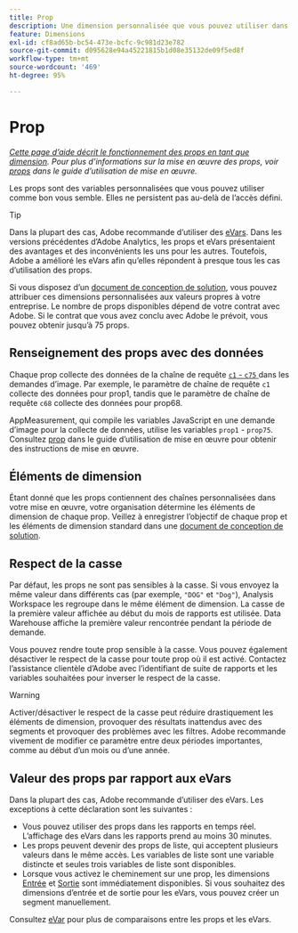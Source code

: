 ```yaml
---
title: Prop
description: Une dimension personnalisée que vous pouvez utiliser dans les rapports.
feature: Dimensions
exl-id: cf8ad65b-bc54-473e-bcfc-9c981d23e782
source-git-commit: d095628e94a45221815b1d08e35132de09f5ed8f
workflow-type: tm+mt
source-wordcount: '469'
ht-degree: 95%

---
```


# Prop

*[Cette page d’aide décrit le fonctionnement des props en tant que dimension](overview.md). Pour plus d’informations sur la mise en œuvre des props, voir [props](/help/implement/vars/page-vars/prop.md) dans le guide d’utilisation de mise en œuvre.*

Les props sont des variables personnalisées que vous pouvez utiliser comme bon vous semble. Elles ne persistent pas au-delà de l’accès défini.

>[!TIP]
>
>Dans la plupart des cas, Adobe recommande d’utiliser des [eVars](evar.md). Dans les versions précédentes d’Adobe Analytics, les props et eVars présentaient des avantages et des inconvénients les uns pour les autres. Toutefois, Adobe a amélioré les eVars afin qu’elles répondent à presque tous les cas d’utilisation des props.

Si vous disposez d’un [document de conception de solution](/help/implement/prepare/solution-design.md), vous pouvez attribuer ces dimensions personnalisées aux valeurs propres à votre entreprise. Le nombre de props disponibles dépend de votre contrat avec Adobe. Si le contrat que vous avez conclu avec Adobe le prévoit, vous pouvez obtenir jusqu’à 75 props.

## Renseignement des props avec des données

Chaque prop collecte des données de la chaîne de requête [`c1` - `c75` ](/help/implement/validate/query-parameters.md) dans les demandes d’image. Par exemple, le paramètre de chaîne de requête `c1` collecte des données pour prop1, tandis que le paramètre de chaîne de requête `c68` collecte des données pour prop68.

AppMeasurement, qui compile les variables JavaScript en une demande d’image pour la collecte de données, utilise les variables `prop1` - `prop75`. Consultez [prop](/help/implement/vars/page-vars/prop.md) dans le guide d’utilisation de mise en œuvre pour obtenir des instructions de mise en œuvre.

## Éléments de dimension

Étant donné que les props contiennent des chaînes personnalisées dans votre mise en œuvre, votre organisation détermine les éléments de dimension de chaque prop. Veillez à enregistrer l’objectif de chaque prop et les éléments de dimension standard dans une [document de conception de solution](/help/implement/prepare/solution-design.md).

## Respect de la casse

Par défaut, les props ne sont pas sensibles à la casse. Si vous envoyez la même valeur dans différents cas (par exemple, `"DOG"` et `"Dog"`), Analysis Workspace les regroupe dans le même élément de dimension. La casse de la première valeur affichée au début du mois de rapports est utilisée. Data Warehouse affiche la première valeur rencontrée pendant la période de demande.

Vous pouvez rendre toute prop sensible à la casse. Vous pouvez également désactiver le respect de la casse pour toute prop où il est activé. Contactez l’assistance clientèle d’Adobe avec l’identifiant de suite de rapports et les variables souhaitées pour inverser le respect de la casse.

>[!WARNING]
>
>Activer/désactiver le respect de la casse peut réduire drastiquement les éléments de dimension, provoquer des résultats inattendus avec des segments et provoquer des problèmes avec les filtres. Adobe recommande vivement de modifier ce paramètre entre deux périodes importantes, comme au début d’un mois ou d’une année.

## Valeur des props par rapport aux eVars

Dans la plupart des cas, Adobe recommande d’utiliser des eVars. Les exceptions à cette déclaration sont les suivantes :

* Vous pouvez utiliser des props dans les rapports en temps réel. L’affichage des eVars dans les rapports prend au moins 30 minutes.
* Les props peuvent devenir des props de liste, qui acceptent plusieurs valeurs dans le même accès. Les variables de liste sont une variable distincte et seules trois variables de liste sont disponibles.
* Lorsque vous activez le cheminement sur une prop, les dimensions [Entrée](entry-dimensions.md) et [Sortie](exit-dimensions.md) sont immédiatement disponibles. Si vous souhaitez des dimensions d’entrée et de sortie pour les eVars, vous pouvez créer un segment manuellement.

Consultez [eVar](evar.md) pour plus de comparaisons entre les props et les eVars.
